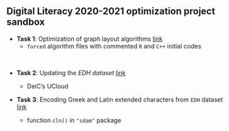 
## Digital Literacy 2020-2021 optimization project sandbox


- **Task 1**: Optimization of graph layout algorithms [link](https://github.com/mplex/optimize/blob/DL-sand/code/forced.R)
   + `forced` algorithm files with commented `R` and `C++` initial codes

<br />

- **Task 2**: Updating the _EDH dataset_ [link](https://github.com/mplex/optimize/blob/DL-sand/tasks/UpdateEDH.md)
   + DeiC’s UCloud
   
   
- **Task 3**: Encoding Greek and Latin extended characters from `EDH` dataset [link](https://sdam-au.github.io/sdam/articles/Encoding.html)
   + function `cln()` in `"sdam"` package
